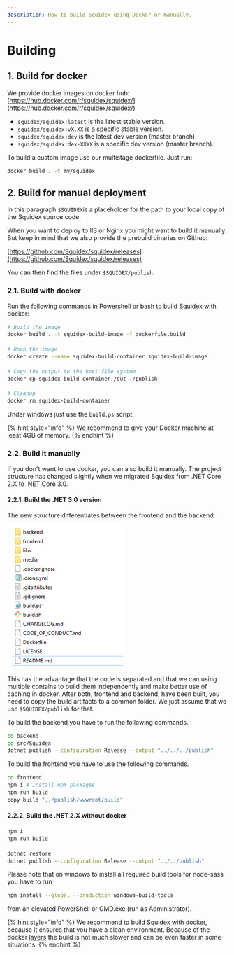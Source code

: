 ```yaml
---
description: How to build Squidex using Docker or manually.
---
```


# Building

## 1. Build for docker

We provide docker images on docker hub: [https://hub.docker.com/r/squidex/squidex/](https://hub.docker.com/r/squidex/squidex/)

* `squidex/squidex:latest` is the latest stable version.
* `squidex/squidex:vX.XX` is a specific stable version.
* `squidex/squidex:dev` is the latest dev version \(master branch\).
* `squidex/squidex:dex-XXXX` is a specific dev version \(master branch\).

To build a custom image use our multistage dockerfile. Just run:

```bash
docker build . -t my/squidex
```

## 2. Build for manual deployment

In this paragraph `$SQUIDEX`is a placeholder for the path to your local copy of the Squidex source code.

When you want to deploy to IIS or Nginx you might want to build it manually. But keep in mind that we also provide the prebuild binaries on Github:

[https://github.com/Squidex/squidex/releases](https://github.com/Squidex/squidex/releases)

You can then find the files under `$SQUIDEX/publish`.

### 2.1. Build with docker

Run the following commands in Powershell or bash to build Squidex with docker:

```bash
# Build the image
docker build . -t squidex-build-image -f dockerfile.build

# Open the image
docker create --name squidex-build-container squidex-build-image

# Copy the output to the host file system
docker cp squidex-build-container:/out ./publish

# Cleanup
docker rm squidex-build-container
```

Under windows just use the `build.ps` script.

{% hint style="info" %}
We recommend to give your Docker machine at least 4GB of memory.
{% endhint %}

### 2.2. Build it manually

If you don't want to use docker, you can also build it manually. The project structure has changed slightly when we migrated Squidex from .NET Core 2.X to .NET Core 3.0.

#### 2.2.1. Build the .NET 3.0 version

The new structure differentiates between the frontend and the backend:  


![Project structure](../../.gitbook/assets/image%20%2821%29.png)

This has the advantage that the code is separated and that we can using multiple contains to build them independently and make better use of caching in docker. After both, frontend and backend, have been built, you need to copy the build artifacts to a common folder. We just assume that we use `$SQUIDEX/publish` for that.

To build the backend you have to run the following commands.

```bash
cd backend
cd src/Squidex
dotnet publish --configuration Release --output "../../../publish"
```

To build the frontend you have to use the following commands.

```bash
cd frontend
npm i # Install npm packages
npm run build
copy build "../publish/wwwroot/build"
```

#### 2.2.2. Build the .NET 2.X without docker

```bash
npm i
npm run build

dotnet restore
dotnet publish --configuration Release --output "../../publish"
```

Please note that on windows to install all required build tools for node-sass you have to run

```bash
npm install --global --production windows-build-tools
```

from an elevated PowerShell or CMD.exe \(run as Administrator\).

{% hint style="info" %}
We recommend to build Squidex with docker, because it ensures that you have a clean environment. Because of the docker [layers](http://bitjudo.com/blog/2014/03/13/building-efficient-dockerfiles-node-dot-js/) the build is not much slower and can be even faster in some situations.
{% endhint %}

